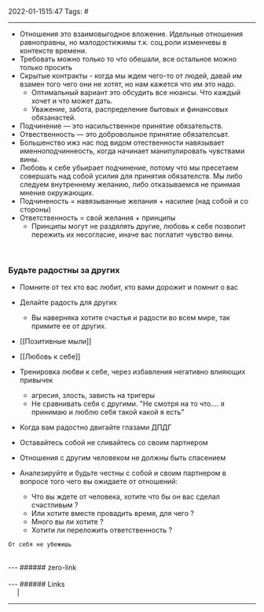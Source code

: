 2022-01-1515:47
Tags: #

---
- Отношения это взаимовыгодное вложение. Идельные отношения равноправны, но малодостижимы т.к. соц.роли изменчевы в контексте времени. 
- Требовать можно только то что обешали, все остальное можно только просить
- Скрытые контракты - когда мы ждем чего-то от людей, давай им взамен того чего они не хотят, но нам кажется что им это надо.
	- Оптимальный вариант это обсудить все нюансы. Что каждый хочет и что может дать.
	- Уважение, забота, распределение бытовых и финансовых обязанастей. 
- Подчинение — это насильственное принятие обязательств.
- Отвественность — это добровольное принятие обязателсьвт.
-  Большенство ижз нас под видом отественности навязывает именноподчиннеость, когда начинает манипулировать чувствами вины.
- Любовь к себе убьирает подчинение, потому что мы пресетаем совершать над собой усилия для принятия обязателств. Мы либо следуем внутреннему желанию, либо отказываемся не принмая мнение окружающих.
- Подчиненость = навязыванные желания + насилие (над собой и со стороны)
-  Ответственность = свой желания + принципы
	- Принципы могут не раздялять другие, любовь к себе позволит пережить их несогласие, иначе вас поглатит чувство вины.
</br>

### Будьте радостны за других
- Помните от тех кто вас любит, кто вами дорожит и помнит о вас 
- Делайте радость для других 
	- Вы наверняка хотите счастья и радости во всем мире, так примите ее от других.
- [[Позитивные мыли]]
- [[Любовь к себе]]
- Тренировка любви к себе, через избавления негативно влияющих привычек
	- агресия, злость, зависть на тригеры
	- Не сравнивать себя с другими. "Не смотря на то что.... я принимаю и люблю себя такой какой я есть" 
- Когда вам радостно двигайте глазами ДПДГ


- Оставайтесь собой не сливайтесь со своим партнером
- Отношения с другим человеком не должны быть спасением
- Аналезируйте и будьте честны с собой и своим партнером в вопросе того чего вы ожидаете от отношений:
	- Что вы ждете от человека, хотите что бы он вас сделал счастливым ?
	- Или хотите вместе провадить время, для чего ?
	- Много вы ли хотите ?
	- Хотити ли переложить ответственность ?

`От себя не убежишь` 


</br>
---
###### zero-link </br>

</br>
---
###### Links </br>
 &emsp; | &emsp; 


---